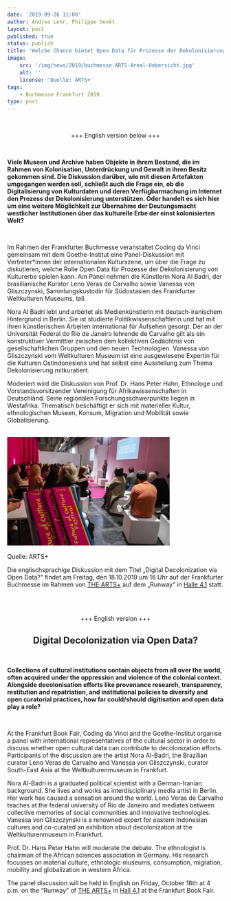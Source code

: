 ```yaml
---
date: '2019-09-26 11:00'
author: Andrea Lehr, Philippe Genêt
layout: post
published: true
status: publish
title: 'Welche Chance bietet Open Data für Prozesse der Dekolonisierung von Kulturerbe?'
image:
    src: '/img/news/2019/buchmesse-ARTS-Areal-Uebersicht.jpg'
    alt: ''
    license: 'Quelle: ARTS+'
tags:
    - Buchmesse Frankfurt 2019
type: post
---
```

<br/>

<p style="text-align: center;">+++ English version below +++</p>
<br/>

<p><b>Viele Museen und Archive haben Objekte in ihrem Bestand, die im Rahmen von Kolonisation, Unterdrückung und Gewalt in ihren Besitz gekommen sind. Die Diskussion darüber, wie mit diesen Artefakten umgegangen werden soll, schließt auch die Frage ein, ob die Digitalisierung von Kulturdaten und deren Verfügbarmachung im Internet den Prozess der Dekolonisierung unterstützen. Oder handelt es sich hier um eine weitere Möglichkeit zur Übernahme der Deutungsmacht westlicher Institutionen über das kulturelle Erbe der einst kolonisierten Welt?</b></p> 
<br/>

<p>Im Rahmen der Frankfurter Buchmesse veranstaltet Coding da Vinci gemeinsam mit dem Goethe-Institut eine Panel-Diskussion mit Vertreter*innen der internationalen Kulturszene, um über die Frage zu diskutieren, welche Rolle Open Data für Prozesse der Dekolonisierung von Kulturerbe spielen kann. Am Panel nehmen die Künstlerin Nora Al Badri, der brasilianische Kurator Leno Veras de Carvalho sowie Vanessa von Gliszczynski, Sammlungskustodin für Südostasien des Frankfurter Weltkulturen Museums, teil.</p> 

<p>Nora Al Badri lebt und arbeitet als Medienkünstlerin mit deutsch-iranischem Hintergrund in Berlin. Sie ist studierte Politikwissenschaftlerin und hat mit ihren künstlerischen Arbeiten international für Aufsehen gesorgt. Der an der Universität Federal do Rio de Janeiro lehrende de Carvalho gilt als ein konstruktiver Vermittler zwischen dem kollektiven Gedächtnis von gesellschaftlichen Gruppen und den neuen Technologien. Vanessa von Gliszczynski vom Weltkulturen Museum ist eine ausgewiesene Expertin für die Kulturen Ostindonesiens und hat selbst eine Ausstellung zum Thema Dekolonisierung mitkuratiert.</p>

<p>Moderiert wird die Diskussion von Prof. Dr. Hans Peter Hahn, Ethnologe und Vorstandsvorsitzender Vereinigung für Afrikawissenschaften in Deutschland. Seine regionalen Forschungsschwerpunkte liegen in Westafrika. Thematisch beschäftigt er sich mit materieller Kultur, ethnologischen Museen, Konsum, Migration und Mobilität sowie Globalisierung.</p>
<br/>

<img class="img-responsive center" style="max-width: 75%" src="/img/news/2019/buchmesse-ARTS-Vortrag.jpg">
<p class="image-caption">Quelle: ARTS+</p>

<p>Die englischsprachige Diskussion mit dem Titel „Digital Decolonization via Open Data?“ findet am Freitag, den 18.10.2019 um 16 Uhr auf der Frankfurter Buchmesse im Rahmen von <a href="https://www.buchmesse.de/highlights/theartsplus" target="_blank">THE ARTS+</a> auf dem „Runway“ in <a href="https://www.buchmesse.de/service/hallenplan" target="_blank">Halle 4.1</a> statt.</p>
<br/><br/>


<p style="text-align: center;">+++ English version +++</p>
<h2 style="text-align: center;">Digital Decolonization via Open Data?</h2>
<br/>

<p><b>Collections of cultural institutions contain objects from all over the world, often acquired under the oppression and violence of the colonial context. Alongside decolonisation efforts like provenance research, transparency, restitution and repatriation, and institutional policies to diversify and open curatorial practices, how far could/should digitisation and open data play a role?</b></p> 
<br/> 

<p>At the Frankfurt Book Fair, Coding da Vinci and the Goethe-Institut organise a panel with international representatives of the cultural sector in order to discuss whether open cultural data can contribute to decolonization efforts. Participants of the discussion are the artist Nora Al-Badri, the Brazilian curator Leno Veras de Carvalho and Vanessa von Gliszczynski, curator South-East Asia at the Weltkulturenmuseum in Frankfurt.</p>  

<p>Nora Al-Badri is a graduated political scientist with a German-Iranian background. She lives and works as interdisciplinary media artist in Berlin. Her work has caused a sensation around the world. Leno Veras de Carvalho teaches at the federal university of Rio de Janeiro and mediates between collective memories of social communities and innovative technologies. Vanessa von Gliszczynski is a renowned expert for eastern Indonesian cultures and co-curated an exhibition about decolonization at the Weltkulturenmuseum in Frankfurt.</p>  

<p>Prof. Dr. Hans Peter Hahn will moderate the debate. The ethnologist is chairman of the African sciences association in Germany. His research focusses on material culture, ethnologic museums, consumption, migration, mobility and globalization in western Africa.</p> 

<p>The panel discussion will be held in English on Friday, October 18th at 4 p.m. on the “Runway” of <a href="https://www.buchmesse.de/highlights/theartsplus" target="_blank">THE ARTS+</a> in <a href="https://www.buchmesse.de/service/hallenplan" target="_blank">Hall 4.1</a> at the Frankfurt Book Fair.</p> 
